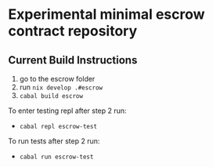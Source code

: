 # Experimental minimal escrow contract repository

## Current Build Instructions

1. go to the escrow folder 
2. run `nix develop .#escrow`
3. `cabal build escrow`

To enter testing repl after step 2 run:

 - `cabal repl escrow-test`

To run tests after step 2 run: 

- `cabal run escrow-test`
